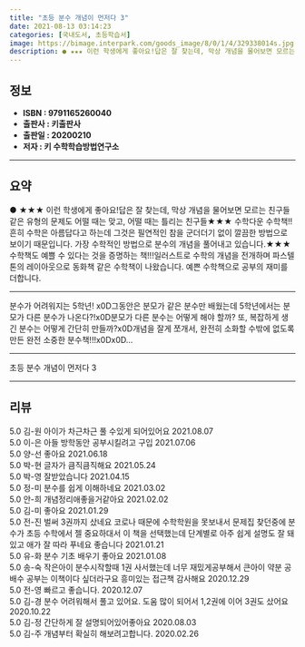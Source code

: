 ```yaml
---
title: "초등 분수 개념이 먼저다 3"
date: 2021-08-13 03:14:23
categories: [국내도서, 초등학습서]
image: https://bimage.interpark.com/goods_image/8/0/1/4/329338014s.jpg
description: ● ★★★ 이런 학생에게 좋아요!답은 잘 찾는데, 막상 개념을 물어보면 모르는 친구들같은 유형의 문제도 어떨 때는 맞고, 어떨 때는 틀리는 친구들★★★ 수학다운 수학책!!흔히 수학은 아름답다고 하는데 그것은 필연적인 참을 군더더기 없이 깔끔한 방법으로 보이기 때문입니다. 가장 수학적인
---
```


## **정보**

- **ISBN : 9791165260040**
- **출판사 : 키출판사**
- **출판일 : 20200210**
- **저자 : 키 수학학습방법연구소**

------



## **요약**

●  ★★★ 이런 학생에게 좋아요!답은 잘 찾는데, 막상 개념을 물어보면 모르는 친구들같은 유형의 문제도 어떨 때는 맞고, 어떨 때는 틀리는 친구들★★★ 수학다운 수학책!!흔히 수학은 아름답다고 하는데 그것은 필연적인 참을 군더더기 없이 깔끔한 방법으로 보이기 때문입니다. 가장 수학적인 방법으로 분수의 개념을 풀어내고 있습니다.★★★ 수학책도 예쁠 수 있다는 것을 증명하는 책!!!일러스트로 수학의 개념을 전개하며 파스텔 톤의 레이아웃으로 동화책 같은 수학책이 나왔습니다. 예쁜 수학책으로 공부의 재미를 더합니다.

------

분수가 어려워지는 5학년! x0D그동안은 분모가 같은 분수만 배웠는데 5학년에서는 분모가 다른 분수가 나온다?!x0D분모가 다른 분수는 어떻게 해야 할까? 또, 복잡하게 생긴 분수는 어떻게 간단히 만들까?x0D개념을 잘게 쪼개서, 완전히 소화할 수밖에 없도록 만든 완전 소중한 분수책!!!x0Dx0D... 

------


초등 분수 개념이 먼저다 3 

------


## **리뷰** 

5.0 김-원 아이가  차근차근 풀 수있게 되어있어요 2021.08.07 <br/>5.0 이-은 아들 방학동안 공부시킬려고 구입 2021.07.06 <br/>5.0 양-선 좋아요 2021.06.18 <br/>5.0 박-현 글자가 큼직큼직해요 2021.05.24 <br/>5.0 박-영 잘받았습니다  2021.04.15 <br/>5.0 정-미 분수를 쉽게 이해하네요 2021.03.02 <br/>5.0 안-희 개념정리애좋을거같아요 2021.02.02 <br/>5.0 김-미 좋아요 2021.01.29 <br/>5.0 전-진 벌써 3권까지 샀네요 코로나 때문에 수학학원을 못보내서 문제집 찾던중에 분수가 초등 수학에서 젤 중요하대서 이 책을 선택했는데 단계별로 아주 쉽게 설명도 잘 돼있고 애가 잘 따라 푸네요 좋습니다 2021.01.21 <br/>5.0 유-화 분수 기초 배우기 좋아요 2021.01.08 <br/>5.0 송-숙 작은아이 분수시작할때 1권 사서했는데 너무 재밌게공부해서 큰아이 약분 공배수 공부는 이책이다 싶더라구요
흥미있는 접근책 감사해요 2020.12.29 <br/>5.0 전-영 빠르고 좋습니다. 2020.12.07 <br/>5.0 김-경 분수 어려워해서 풀고 있어요. 도움 많이 되어서 1,2권에 이어 3권도 샀어요 2020.10.22 <br/>5.0 김-정 간단하게 잘 설명되어있어좋아요 2020.08.03 <br/>5.0 김-주 개념부터 확실히 해보려고합니다. 2020.02.26 <br/>